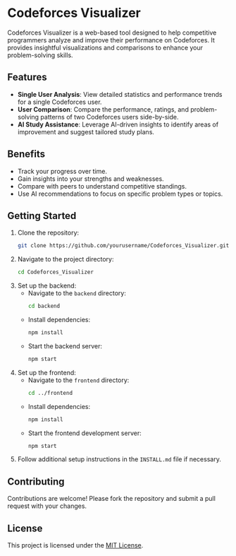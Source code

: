 # Codeforces Visualizer

Codeforces Visualizer is a web-based tool designed to help competitive programmers analyze and improve their performance on Codeforces. It provides insightful visualizations and comparisons to enhance your problem-solving skills.

## Features

- **Single User Analysis**: View detailed statistics and performance trends for a single Codeforces user.
- **User Comparison**: Compare the performance, ratings, and problem-solving patterns of two Codeforces users side-by-side.
- **AI Study Assistance**: Leverage AI-driven insights to identify areas of improvement and suggest tailored study plans.

## Benefits

- Track your progress over time.
- Gain insights into your strengths and weaknesses.
- Compare with peers to understand competitive standings.
- Use AI recommendations to focus on specific problem types or topics.

## Getting Started

1. Clone the repository:
    ```bash
    git clone https://github.com/yourusername/Codeforces_Visualizer.git
    ```
2. Navigate to the project directory:
    ```bash
    cd Codeforces_Visualizer
    ```
3. Set up the backend:
    - Navigate to the `backend` directory:
        ```bash
        cd backend
        ```
    - Install dependencies:
        ```bash
        npm install
        ```
    - Start the backend server:
        ```bash
        npm start
        ```
4. Set up the frontend:
    - Navigate to the `frontend` directory:
        ```bash
        cd ../frontend
        ```
    - Install dependencies:
        ```bash
        npm install
        ```
    - Start the frontend development server:
        ```bash
        npm start
        ```
5. Follow additional setup instructions in the `INSTALL.md` file if necessary.

## Contributing

Contributions are welcome! Please fork the repository and submit a pull request with your changes.

## License

This project is licensed under the [MIT License](LICENSE).
